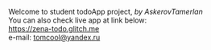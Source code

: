 Welcome to student todoApp project, <em> by AskerovTamerlan </em> <br>
You can also check live app at link below: <br>
https://zena-todo.glitch.me <br>
e-mail: tomcool@yandex.ru 
